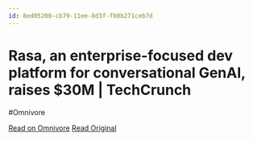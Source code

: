 ```yaml
---
id: 8ed05200-cb79-11ee-8d3f-fb0b271ceb7d
---
```


# Rasa, an enterprise-focused dev platform for conversational GenAI, raises $30M | TechCrunch
#Omnivore

[Read on Omnivore](https://omnivore.app/me/rasa-an-enterprise-focused-dev-platform-for-conversational-gen-a-18da95b3816)
[Read Original](https://techcrunch.com/2024/02/14/rasa-an-enterprise-focused-dev-platform-for-conversational-genai-raises-30m/)

